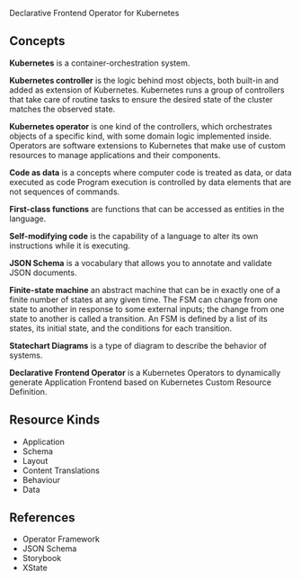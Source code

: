 Declarative Frontend Operator for Kubernetes

## Concepts

**Kubernetes** is a container-orchestration system.

**Kubernetes controller** is the logic behind most objects, both built-in and added as extension of Kubernetes. Kubernetes runs a group of controllers that take care of routine tasks to ensure the desired state of the cluster matches the observed state.

**Kubernetes operator** is one kind of the controllers, which orchestrates objects of a specific kind, with some domain logic implemented inside. Operators are software extensions to Kubernetes that make use of custom resources to manage applications and their components.

**Code as data** is a concepts where computer code is treated as data, or data executed as code Program execution is controlled by data elements that are not sequences of commands.

**First-class functions** are functions that can be accessed as entities in the language.

**Self-modifying code** is the capability of a language to alter its own instructions while it is executing.

**JSON Schema** is a vocabulary that allows you to annotate and validate JSON documents.

**Finite-state machine** an abstract machine that can be in exactly one of a finite number of states at any given time. The FSM can change from one state to another in response to some external inputs; the change from one state to another is called a transition. An FSM is defined by a list of its states, its initial state, and the conditions for each transition.

**Statechart Diagrams** is a type of diagram to describe the behavior of systems.

**Declarative Frontend Operator** is a Kubernetes Operators to dynamically generate Application Frontend based on Kubernetes Custom Resource Definition.

## Resource Kinds

- Application
- Schema
- Layout
- Content Translations
- Behaviour
- Data

## References

- Operator Framework
- JSON Schema
- Storybook
- XState